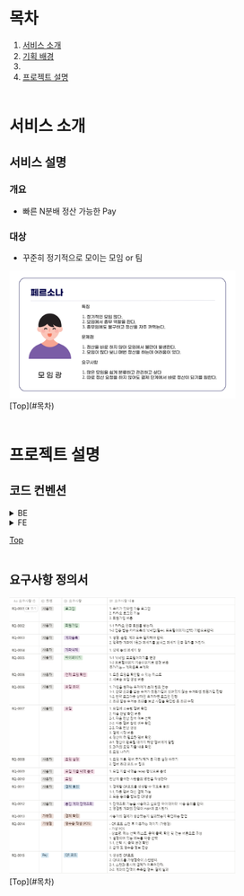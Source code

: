 # 목차
1. [서비스 소개](#서비스-소개)
2. [기획 배경](#기획-배경)
3. 
4. [프로젝트 설명](#프로젝트-설명)
<br/><br/>

# 서비스 소개
## 서비스 설명
### 개요
- 빠른 N분배 정산 가능한 Pay
### 대상
- 꾸준히 정기적으로 모이는 모임 or 팀
<img src="README.assets/페르소나.jpg" width="80%" height="20%"/>
<br/>
[Top](#목차)
<br/><br/>

<!-- # 기획 배경
## 배경
## 목적
## 의의
[Top](#목차)
<br/><br/>

# 화면?
[Top](#목차)
<br/><br/> -->

# 프로젝트 설명
<!-- ## 팀원 -->
<!-- <div align="center">

|                                                                                 **류지수-팀장**<br>                                                                                      |                                                                                        **고석주-팀원**<br>                                                                                         |                                                                                      **김준수-팀원**<br>                                                                                        |                                                                                        **이성목-팀원**<br>                                                                                         |                                                                                           **함승찬-팀원**<br>|          **황재언-팀원**<br>|
| :---: | :---: | :---: | :---: | :---: | :---: |
| [<img src="" height=150 width=150> <br/> @onassis793](https://lab.ssafy.com/onassis793) | [<img src="" height=150 width=150> <br/> @hgoa2000](https://lab.ssafy.com/hgoa2000) | [<img src="" height=150 width=150> <br/> @pittuarez](https://lab.ssafy.com/pittuarez) | [<img src="https://lab.ssafy.com/s10-fintech-finance-sub1/S10P21A402/-/raw/master/README.assets/leeseongmok_profile.jpeg" height=150 width=150> <br/> @CocoisCat](https://lab.ssafy.com/CocoisCat) | [<img src="" height=150 width=150> <br/> @head0618](https://lab.ssafy.com/head0618) | [<img src="" height=150 width=150> <br/> @hju753](https://lab.ssafy.com/hju753) |

</div> -->



<!-- ## 기술스택 -->
## 코드 컨벤션
<details>
<summary>BE</summary>

###### Intelij Formatter 적용
- 네이버 핵데이 java 코딩 컨벤션 <https://naver.github.io/hackday-conventions-java/>
- Actions on Save 자동 적용
</details>


<details>
<summary>FE</summary>

##### 파일 및 폴더 구조

```bash
-src
  -app              # Next.js 페이지
    -assets           # 이미지,아이콘 폴더
    -_component
    -hooks            # custom hooks
    -api              # 백엔드와 통신하는 api 서비스
    -utils            # 유틸리티 함수 및 상수
    -mocks            # MSW
  -model                # interface
  -store                # zustand
```

##### 폴더 및 파일 네이밍

페이지는 `src/app` 폴더에 작성

- **폴더 네이밍**: `카멜 케이스`를 기본으로 하며, 컴포넌트 폴더일 경우에는 _component로 작성한다.
- *파일 네이밍*: component, layout, page 파일일 경우에만 .tsx 확장자를 사용하며, 그 외에는 .ts를 사용한다.
- **Custom hook**: `use` + 함수명으로 작성한다.

##### 문장 종료

반드시 세미콜론을 사용

##### 명명 규칙

- 상수는 영문 대문자, 스네이크 표기법을 사용

```jsx
const NAME_ROLE;
```

##### 스타일 속성 선언 순서

[NHN 코딩 컨벤션](https://nuli.navercorp.com/data/convention/NHN_Coding_Conventions_for_Markup_Languages.pdf)에 따라 속성을 선언할 때는 레이아웃과 관련이 큰 것부터 시작하여 레이아웃과 무관한 것 순서로 선언한다.
https://archuive.tistory.com/72

1. 레이아웃
2. Box
3. 배경
4. 폰트
5. other

##### Eslint Prettier

- [Airbnb](https://github.com/airbnb/javascript) 스타일 가이드를 사용.

##### 함수

함수 표현식을 사용하며, Arrow function을 사용한다.

```tsx
// Bad
function fnName() {}; Array.map(function(x){ retrun {}; })

// Good
const fnName = () => {}; Array.map(x => x);

```

##### 함수 컴포넌트와 Props

함수 컴포넌트를 작성할 때에는 `React.FC<Props>` 대신에, 인자로 받은 Props를 중괄호로 감싸서 사용한다.

```tsx
// Bad
const Component: React.FC<Props> = ({ item }) => {
  return <div>{item}</div>;
};

// Good
const Component = ({ item }: Props) => {
  return <div>{item}</div>;
};
```

##### Typescript

1. 모든 파일은 TypeScript로 작성되어야 하며, 타입 선언은 명시적이게 한다.
2. any는 가급적 사용하지 않는다.

```tsx
function calculateTotal(price: number, quantity: number): Props {
  return price * quantity;
}
```

##### Styled Components

반복되는 태그는 Styled Components를 사용하여 컴포넌트별로 스타일링할 때, 컴포넌트와 스타일이 함께 정의되어야 한다.

```tsx
import styled from 'styled-components';

const Button = styled.button`};
  font-size: 1rem;
  padding: 0.5rem 1rem;
  border: 2px solid blue;
  border-radius: 4px;
`;

export default Button;
```

##### Tailwind CSS

반복되지 않는 태그는 가능하다면 Tailwind CSS를 사용한다.

```tsx
// 예시: Tailwind CSS 클래스 사용
<div className="flex justify-center items-center bg-gray-200 p-4">
  <p className="text-lg font-bold text-blue-500">Welcome!</p>
</div>
```
</details>

[Top](#목차)
<br/><br/>

## 요구사항 정의서
<img src="README.assets/요구사항정의서.PNG" width="80%" height="20%"/>
<br/>
[Top](#목차)
